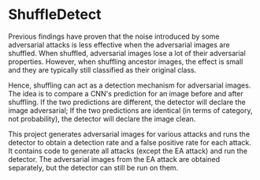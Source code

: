 # ShuffleDetect
Previous findings have proven that the noise introduced by some adversarial attacks is less effective when the adversarial images are shuffled.
When shuffled, adversarial images lose a lot of their adversarial properties. However, when shuffling ancestor images, the effect is small and they 
are typically still classified as their original class.

Hence, shuffling can act as a detection mechanism for adversarial images. The idea is to compare a CNN's prediction for an image before and after shuffling.
If the two predictions are different, the detector will declare the image adversarial;
If the two predictions are identical (in terms of category, not probability), the detector will declare the image clean. 

This project generates adversarial images for various attacks and runs the detector to obtain a detection rate and a false positive rate for each attack.
It contains code to generate all attacks (except the EA attack) and run the detector. The adversarial images from the EA attack are obtained separately, but the detector can still be run on them.
